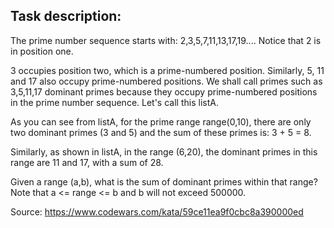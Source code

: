 ## Task description:

The prime number sequence starts with: 2,3,5,7,11,13,17,19.... Notice that 2 is in position one.

3 occupies position two, which is a prime-numbered position. Similarly, 5, 11 and 17 also occupy prime-numbered positions. We shall call primes such as 3,5,11,17 dominant primes because they occupy prime-numbered positions in the prime number sequence. Let's call this listA.

As you can see from listA, for the prime range range(0,10), there are only two dominant primes (3 and 5) and the sum of these primes is: 3 + 5 = 8.

Similarly, as shown in listA, in the range (6,20), the dominant primes in this range are 11 and 17, with a sum of 28.

Given a range (a,b), what is the sum of dominant primes within that range? Note that a <= range <= b and b will not exceed 500000.

Source:
https://www.codewars.com/kata/59ce11ea9f0cbc8a390000ed